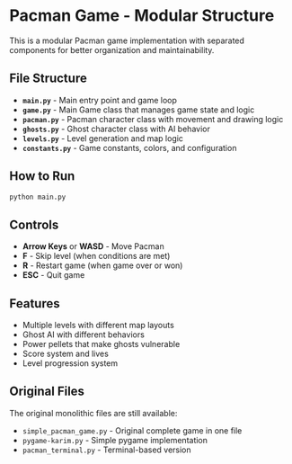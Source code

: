 # Pacman Game - Modular Structure

This is a modular Pacman game implementation with separated components for better organization and maintainability.

## File Structure

- **`main.py`** - Main entry point and game loop
- **`game.py`** - Main Game class that manages game state and logic
- **`pacman.py`** - Pacman character class with movement and drawing logic
- **`ghosts.py`** - Ghost character class with AI behavior
- **`levels.py`** - Level generation and map logic
- **`constants.py`** - Game constants, colors, and configuration

## How to Run

```bash
python main.py
```

## Controls

- **Arrow Keys** or **WASD** - Move Pacman
- **F** - Skip level (when conditions are met)
- **R** - Restart game (when game over or won)
- **ESC** - Quit game

## Features

- Multiple levels with different map layouts
- Ghost AI with different behaviors
- Power pellets that make ghosts vulnerable
- Score system and lives
- Level progression system

## Original Files

The original monolithic files are still available:
- `simple_pacman_game.py` - Original complete game in one file
- `pygame-karim.py` - Simple pygame implementation
- `pacman_terminal.py` - Terminal-based version

